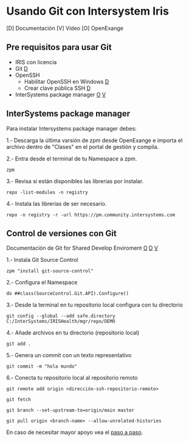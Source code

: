 # Usando Git con Intersystem Iris

[D] Documentación
[V] Video
[O] OpenExange

## Pre requisitos para usar Git

- IRIS con licencia
- Git [D](https://git-scm.com/downloads/win)
- OpenSSH
  - Habilitar OpenSSH en Windows [D](https://soporte.donweb.com/hc/es/articles/19426302601364--C%C3%B3mo-habilitar-el-cliente-OpenSSH-en-Windows-10) 
  - Crear clave pública SSH [D](https://docs.github.com/es/authentication/connecting-to-github-with-ssh/generating-a-new-ssh-key-and-adding-it-to-the-ssh-agent)
- InterSystems package manager [O](https://openexchange.intersystems.com/package/InterSystems-Package-Manager-1) [V](https://www.youtube.com/watch?v=UzrG91_swLM&list=PLKb2cBVphNQRcmxt4LtYDyLJEPfF4X4-4&index=7&t=615s)


## InterSystems package manager

Para instalar Intersystems package manager debes:

1.- Descarga la última varsión de zpm desde OpenExange e importa el archivo dentro de "Clases" en el portal de gestión y compila.

2.- Entra desde el terminal de tu Namespace a zpm.
```
zpm 
```

3.- Revisa si están disponibles las librerias por instalar.
```
repo -list-modules -n registry
```


4.- Instala las librerias de ser necesario.
```
repo -n registry -r -url https://pm.community.intersystems.com
```


## Control de versiones con Git

Documentación de Git for Shared Develop Enviroment  [O](https://openexchange.intersystems.com/package/Git-for-Shared-Development-Environments)  [D](https://community.intersystems.com/post/git-shared-development-environments) [V](https://youtu.be/elVQEU9MitE?t=387) 

1.- Instala Git Source Control
```
zpm "install git-source-control"
```

2.- Configura el Namespace
```
do ##class(SourceControl.Git.API).Configure()
```

3.- Desde la terminal en tu repositorio local configura con tu directorio
```
git config --global --add safe.directory C:/InterSystems/IRISHealth/mgr/repo/DEMO
```

4.- Añade archivos en tu directorio (repositorio local) 
```
git add .
```

5.- Genera un commit con un texto representativo
```
git commit -m "hola mundo"
```

6.- Conecta tu repositorio local al repositorio remoto 
```
git remote add origin <dirección-ssh-repositorio-remoto>

git fetch

git branch --set-upstream-to=origin/main master

git pull origin <branch-name> --allow-unrelated-histories

```


En caso de necesitar mayor apoyo vea el [paso a paso](https://github.com/Fgonzalez-GesNovaSalud/Git-And-Iris/blob/help/README.md).


